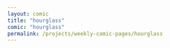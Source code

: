 ```yaml
---
layout: comic
title: "hourglass"
comic: "hourglass"
permalink: /projects/weekly-comic-pages/hourglass
---
```

